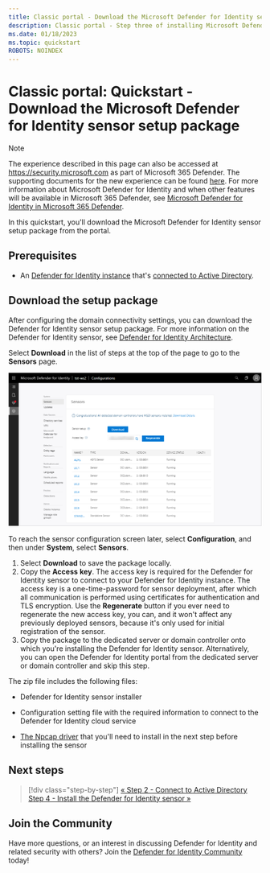 ```yaml
---
title: Classic portal - Download the Microsoft Defender for Identity sensor setup package quickstart
description: Classic portal - Step three of installing Microsoft Defender for Identity helps you download the Defender for Identity sensor setup package.
ms.date: 01/18/2023
ms.topic: quickstart
ROBOTS: NOINDEX
---
```


# Classic portal: Quickstart - Download the Microsoft Defender for Identity sensor setup package

> [!NOTE]
> The experience described in this page can also be accessed at <https://security.microsoft.com> as part of Microsoft 365 Defender. The supporting documents for the new experience can be found [here](/microsoft-365/security/defender-identity/sensor-health#add-a-sensor). For more information about Microsoft Defender for Identity and when other features will be available in Microsoft 365 Defender, see [Microsoft Defender for Identity in Microsoft 365 Defender](/microsoft-365/security/defender/microsoft-365-security-center-mdi).

In this quickstart, you'll download the Microsoft Defender for Identity sensor setup package from the portal.

## Prerequisites

- An [Defender for Identity instance](classic-install-step1.md) that's [connected to Active Directory](/defender-for-identity/classic-install-step2).

## Download the setup package

After configuring the domain connectivity settings, you can download the Defender for Identity sensor setup package. For more information on the Defender for Identity sensor, see [Defender for Identity Architecture](architecture.md).

Select **Download** in the list of steps at the top of the page to go to the **Sensors** page.

![Defender for Identity sensor configuration settings](media/sensor-config.png)

To reach the sensor configuration screen later, select **Configuration**, and then under **System**, select **Sensors**.  

1. Select **Download** to save the package locally.
1. Copy the **Access** **key**. The access key is required for the Defender for Identity sensor to connect to your Defender for Identity instance. The access key is a one-time-password for sensor deployment, after which all communication is performed using certificates for authentication and TLS encryption. Use the **Regenerate** button if you ever need to regenerate the new access key, you can, and it won't affect any previously deployed sensors, because it's only used for initial registration of the sensor.
1. Copy the package to the dedicated server or domain controller onto which you're installing the Defender for Identity sensor. Alternatively, you can open the Defender for Identity portal from the dedicated server or domain controller and skip this step.

The zip file includes the following files:

- Defender for Identity sensor installer

- Configuration setting file with the required information to connect to the Defender for Identity cloud service

- [The Npcap driver](/defender-for-identity/technical-faq#winpcap-and-npcap-drivers) that you'll need to install in the next step before installing the sensor

## Next steps

> [!div class="step-by-step"]
> [« Step 2 - Connect to Active Directory](/defender-for-identity/classic-install-step2)
> [Step 4 - Install the Defender for Identity sensor »](install-step4.md)

## Join the Community

Have more questions, or an interest in discussing Defender for Identity and related security with others? Join the [Defender for Identity Community](<https://aka.ms/MDIcommunity>) today!
